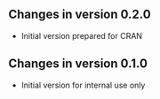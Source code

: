 ## Changes in version 0.2.0

* Initial version prepared for CRAN

## Changes in version 0.1.0

* Initial version for internal use only




